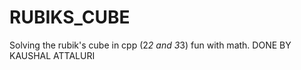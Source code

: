 # RUBIKS_CUBE
Solving the rubik's cube in cpp (2*2 and 3*3)
fun with math.
DONE BY KAUSHAL ATTALURI
